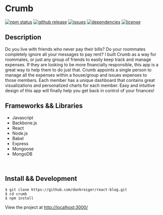 <h1>Crumb</h1>

[![npm status](https://img.shields.io/npm/v/npm.svg)](https://img.shields.io/npm/v/npm.svg)
[![github release](https://img.shields.io/github/release/qubyte/rubidium.svg)](https://img.shields.io/github/release/qubyte/rubidium.svg)
[![issues](https://img.shields.io/github/issues-raw/badges/shields/website.svg)](https://img.shields.io/github/issues-raw/badges/shields/website.svg)
[![dependencies](https://img.shields.io/david/expressjs/express.svg)](https://img.shields.io/david/expressjs/express.svg)
[![license](https://img.shields.io/npm/l/express.svg)](https://img.shields.io/npm/l/express.svg)

<h2>Description</h2>
Do you live with friends who never pay their bills? Do your roommates completely ignore all your messages to pay rent? I built Crumb as a way for roommates, or just any group of friends to easily keep track and manage expenses. If they are looking to be more financially responsible, this app is a great way to help them to do just that. Crumb appoints a single person to manage all the expenses within a house/group and issues expenses to those members. Each member has a unique dashboard that contains great visualizations and personalized charts for each member. Easy and intuitive design of this app will finally help you get back in control of your finances!
<br>
<h2>Frameworks && Libraries</h2>
<ul>
<li>Javascript</li>
<li>Backbone.js</li>
<li>React</li>
<li>Node.js</li>
<li>Babel</li>
<li>Express</li>
<li>Mongoose</li>
<li>MongoDB</li>
</ul>
<br>
<h2>Install && Development</h2>

```
$ git clone https://github.com/dankreiger/react-blog.git
$ cd crumb
$ npm install
```

View the project at <a href="http://localhost:3000/">http://localhost:3000/<a/>
